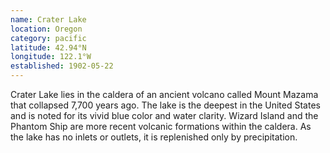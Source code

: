 ```yaml
---
name: Crater Lake
location: Oregon
category: pacific
latitude: 42.94°N
longitude: 122.1°W
established: 1902-05-22
---
```


Crater Lake lies in the caldera of an ancient volcano called Mount Mazama that collapsed 7,700 years ago. The lake is the deepest in the United States and is noted for its vivid blue color and water clarity. Wizard Island and the Phantom Ship are more recent volcanic formations within the caldera. As the lake has no inlets or outlets, it is replenished only by precipitation.

